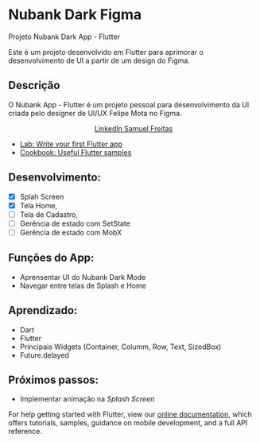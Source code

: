 # Nubank Dark Figma

Projeto Nubank Dark App - Flutter

Este é um projeto desenvolvido em Flutter para aprimorar o desenvolvimento de UI a partir de um design do Figma.

## Descrição

O Nubank App - Flutter é um projeto pessoal para desenvolvimento da UI criada pelo designer de UI/UX Felipe Mota no Figma.



<p align="center">
    <a href="https://www.linkedin.com/in/samuelfreitass/">LinkedIn Samuel Freitas</a>


- [Lab: Write your first Flutter app](https://flutter.dev/docs/get-started/codelab)
- [Cookbook: Useful Flutter samples](https://flutter.dev/docs/cookbook)

## Desenvolvimento:
- [x] Splah Screen
- [X] Tela Home,
- [ ] Tela de Cadastro,
- [ ] Gerência de estado com SetState
- [ ] Gerência de estado com MobX

## Funções do App:
* Aprensentar UI do Nubank Dark Mode
* Navegar entre telas de Splash e Home

## Aprendizado:
* Dart
* Flutter
* Principais Widgets (Container, Columm, Row, Text, SizedBox)
* Future.delayed

## Próximos passos:
* Implementar animação na *Splash Screen*

For help getting started with Flutter, view our
[online documentation](https://flutter.dev/docs), which offers tutorials,
samples, guidance on mobile development, and a full API reference.
